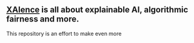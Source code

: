 ## [XAIence](https://www.xaience.eu/) is all about explainable AI, algorithmic fairness and more.
This repository is an effort to make even more 

